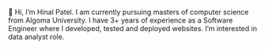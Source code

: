👋 Hi, I’m Hinal Patel. I am currently pursuing masters of computer science from Algoma University. I have 3+ years of experience as a Software Engineer where I developed, tested and deployed websites. I’m interested in data analyst role.
